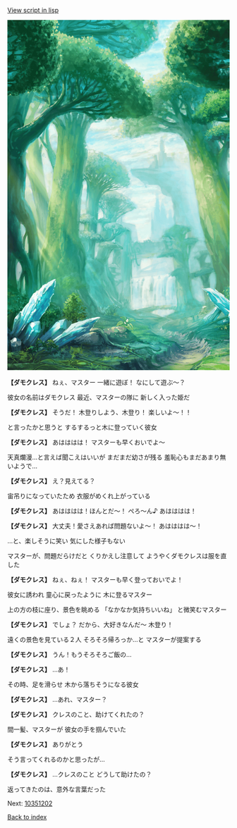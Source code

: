 [View script in lisp](../scripts/10351201.txt)

![forest.png](../images/backgrounds/forest.png)

**【ダモクレス】**
ねぇ、マスター
一緒に遊ぼ！
なにして遊ぶ～？

彼女の名前はダモクレス
最近、マスターの隊に
新しく入った姫だ

**【ダモクレス】**
そうだ！
木登りしよう、木登り！
楽しいよ～！！

と言ったかと思うと
するするっと木に登っていく彼女

**【ダモクレス】**
あはははは！
マスターも早くおいでよ～

天真爛漫…と言えば聞こえはいいが
まだまだ幼さが残る
羞恥心もまだあまり無いようで…

**【ダモクレス】**
え？見えてる？

宙吊りになっていたため
衣服がめくれ上がっている

**【ダモクレス】**
あはははは！ほんとだ～！
ぺろ～ん♪
あはははは！

**【ダモクレス】**
大丈夫！愛さえあれば問題ないよ～！
あはははは～！

…と、楽しそうに笑い
気にした様子もない

マスターが、問題だらけだと
くりかえし注意して
ようやくダモクレスは服を直した

**【ダモクレス】**
ねぇ、ねぇ！
マスターも早く登っておいでよ！

彼女に誘われ
童心に戻ったように
木に登るマスター

上の方の枝に座り、景色を眺める
「なかなか気持ちいいね」
と微笑むマスター

**【ダモクレス】**
でしょ？
だから、大好きなんだ～
木登り！

遠くの景色を見ている２人
そろそろ帰ろっか…と
マスターが提案する

**【ダモクレス】**
うん！もうそろそろご飯の…

**【ダモクレス】**
…あ！

その時、足を滑らせ
木から落ちそうになる彼女

**【ダモクレス】**
…あれ、マスター？

**【ダモクレス】**
クレスのこと、助けてくれたの？

間一髪、マスターが
彼女の手を掴んでいた

**【ダモクレス】**
ありがとう

そう言ってくれるのかと思ったが…

**【ダモクレス】**
…クレスのこと
どうして助けたの？

返ってきたのは、意外な言葉だった


Next: [10351202](10351202.md)

[Back to index](index.md)
